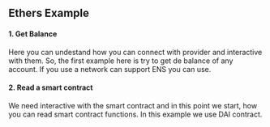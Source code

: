 ## Ethers Example


#### 1. Get Balance 
Here you can undestand how you can connect with provider and interactive with them. So, the first example here is try to get de balance of any account. If you use a network can support ENS you can use.

#### 2. Read a smart contract
We need interactive with the smart contract and in this point we start, how you can read smart contract functions. In this example we use DAI contract.  